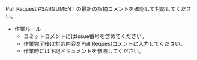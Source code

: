 Pull Request #$ARGUMENT の最新の指摘コメントを確認して対応してください。

 - 作業ルール
   - コミットコメントにはIssue番号を含めてください。
   - 作業完了後は対応内容をPull Requestコメントに入力してください。
   - 作業時には下記ドキュメントを参照してください。